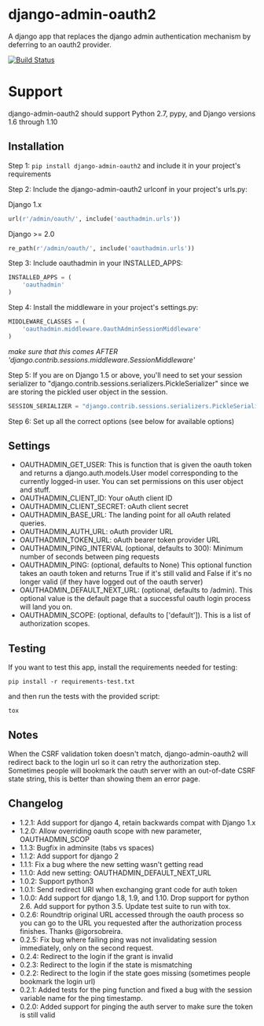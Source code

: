 # django-admin-oauth2

A django app that replaces the django admin authentication mechanism by
deferring to an oauth2 provider.

[![Build Status](https://travis-ci.org/RealGeeks/django-admin-oauth2.png?branch=master)](https://travis-ci.org/RealGeeks/django-admin-oauth2)

# Support

django-admin-oauth2 should support Python 2.7, pypy, and Django versions 1.6 through 1.10

## Installation

Step 1: `pip install django-admin-oauth2` and include it in your project's requirements

Step 2: Include the django-admin-oauth2 urlconf in your project's urls.py:

Django 1.x

```python
url(r'/admin/oauth/', include('oauthadmin.urls'))
```

Django >= 2.0

```python
re_path(r'/admin/oauth/', include('oauthadmin.urls'))
```

Step 3: Include oauthadmin in your INSTALLED_APPS:

```python
INSTALLED_APPS = (
    'oauthadmin'
)
```

Step 4: Install the middleware in your project's settings.py:

```python
MIDDLEWARE_CLASSES = (
    'oauthadmin.middleware.OauthAdminSessionMiddleware'
)
```

_make sure that this comes AFTER 'django.contrib.sessions.middleware.SessionMiddleware'_

Step 5: If you are on Django 1.5 or above, you'll need to set your session serializer
to "django.contrib.sessions.serializers.PickleSerializer" since we are storing the
pickled user object in the session.

```python
SESSION_SERIALIZER = "django.contrib.sessions.serializers.PickleSerializer"

```

Step 6: Set up all the correct options (see below for available options)

## Settings

- OAUTHADMIN_GET_USER: This is function that is given the oauth token and returns
  a django.auth.models.User model corresponding to the currently logged-in user.
  You can set permissions on this user object and stuff.
- OAUTHADMIN_CLIENT_ID: Your oAuth client ID
- OAUTHADMIN_CLIENT_SECRET: oAuth client secret
- OAUTHADMIN_BASE_URL: The landing point for all oAuth related queries.
- OAUTHADMIN_AUTH_URL: oAuth provider URL
- OAUTHADMIN_TOKEN_URL: oAuth bearer token provider URL
- OAUTHADMIN_PING_INTERVAL (optional, defaults to 300): Minimum number of seconds between ping requests
- OAUTHADMIN_PING: (optional, defaults to None) This optional function takes an oauth token and returns True if it's still valid and False if it's no longer valid (if they have logged out of the oauth server)
- OAUTHADMIN_DEFAULT_NEXT_URL: (optional, defaults to /admin). This optional value is the default page that a successful oauth login process will land you on.
- OAUTHADMIN_SCOPE: (optional, defaults to ['default']). This is a list of authorization scopes.

## Testing

If you want to test this app, install the requirements needed for testing:

```
pip install -r requirements-test.txt
```

and then run the tests with the provided script:

```
tox
```

## Notes

When the CSRF validation token doesn't match, django-admin-oauth2 will redirect back to the login url so it can retry the authorization step. Sometimes people will bookmark the oauth server with an out-of-date CSRF state string, this is better than showing them an error page.

## Changelog

- 1.2.1: Add support for django 4, retain backwards compat with Django 1.x
- 1.2.0: Allow overriding oauth scope with new parameter, OAUTHADMIN_SCOP
- 1.1.3: Bugfix in adminsite (tabs vs spaces)
- 1.1.2: Add support for django 2
- 1.1.1: Fix a bug where the new setting wasn't getting read
- 1.1.0: Add new setting: OAUTHADMIN_DEFAULT_NEXT_URL
- 1.0.2: Support python3
- 1.0.1: Send redirect URI when exchanging grant code for auth token
- 1.0.0: Add support for django 1.8, 1.9, and 1.10. Drop support for python 2.6. Add support for python 3.5. Update test suite to run with tox.
- 0.2.6: Roundtrip original URL accessed through the oauth process so you can go to the URL you requested after the authorization process finishes. Thanks @igorsobreira.
- 0.2.5: Fix bug where failing ping was not invalidating session immediately, only on the second request.
- 0.2.4: Redirect to the login if the grant is invalid
- 0.2.3: Redirect to the login if the state is mismatching
- 0.2.2: Redirect to the login if the state goes missing (sometimes people bookmark the login url)
- 0.2.1: Added tests for the ping function and fixed a bug with the session variable name for the ping timestamp.
- 0.2.0: Added support for pinging the auth server to make sure the token is still valid
